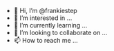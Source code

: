 - 👋 Hi, I’m @frankiestep
- 👀 I’m interested in ...
- 🌱 I’m currently learning ...
- 💞️ I’m looking to collaborate on ...
- 📫 How to reach me ...

<!---
frankiestep/frankiestep is a ✨ special ✨ repository because its `README.md` (this file) appears on your GitHub profile.
You can click the Preview link to take a look at your changes.
--->
